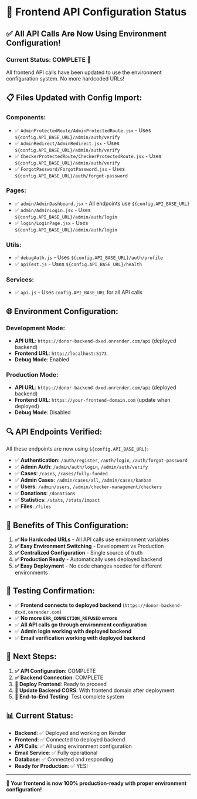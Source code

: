 # 🔧 Frontend API Configuration Status

## ✅ **All API Calls Are Now Using Environment Configuration!**

### **Current Status: COMPLETE** 🎉

All frontend API calls have been updated to use the environment configuration system. No more hardcoded URLs!

## 📋 **Files Updated with Config Import:**

### **Components:**
- ✅ `AdminProtectedRoute/AdminProtectedRoute.jsx` - Uses `${config.API_BASE_URL}/admin/auth/verify`
- ✅ `AdminRedirect/AdminRedirect.jsx` - Uses `${config.API_BASE_URL}/admin/auth/verify`
- ✅ `CheckerProtectedRoute/CheckerProtectedRoute.jsx` - Uses `${config.API_BASE_URL}/admin/auth/verify`
- ✅ `ForgotPassword/ForgotPassword.jsx` - Uses `${config.API_BASE_URL}/auth/forgot-password`

### **Pages:**
- ✅ `admin/AdminDashboard.jsx` - All endpoints use `${config.API_BASE_URL}`
- ✅ `admin/AdminLogin.jsx` - Uses `${config.API_BASE_URL}/admin/auth/login`
- ✅ `login/LoginPage.jsx` - Uses `${config.API_BASE_URL}/admin/auth/login`

### **Utils:**
- ✅ `debugAuth.js` - Uses `${config.API_BASE_URL}/auth/profile`
- ✅ `apiTest.js` - Uses `${config.API_BASE_URL}/health`

### **Services:**
- ✅ `api.js` - Uses `config.API_BASE_URL` for all API calls

## 🌐 **Environment Configuration:**

### **Development Mode:**
- **API URL**: `https://donor-backend-dxxd.onrender.com/api` (deployed backend)
- **Frontend URL**: `http://localhost:5173`
- **Debug Mode**: Enabled

### **Production Mode:**
- **API URL**: `https://donor-backend-dxxd.onrender.com/api` (deployed backend)
- **Frontend URL**: `https://your-frontend-domain.com` (update when deployed)
- **Debug Mode**: Disabled

## 🔍 **API Endpoints Verified:**

All these endpoints are now using `${config.API_BASE_URL}`:

- ✅ **Authentication**: `/auth/register`, `/auth/login`, `/auth/forgot-password`
- ✅ **Admin Auth**: `/admin/auth/login`, `/admin/auth/verify`
- ✅ **Cases**: `/cases`, `/cases/fully-funded`
- ✅ **Admin Cases**: `/admin/cases/all`, `/admin/cases/kanban`
- ✅ **Users**: `/admin/users`, `/admin/checker-management/checkers`
- ✅ **Donations**: `/donations`
- ✅ **Statistics**: `/stats`, `/stats/impact`
- ✅ **Files**: `/files`

## 🚀 **Benefits of This Configuration:**

1. **✅ No Hardcoded URLs** - All API calls use environment variables
2. **✅ Easy Environment Switching** - Development vs Production
3. **✅ Centralized Configuration** - Single source of truth
4. **✅ Production Ready** - Automatically uses deployed backend
5. **✅ Easy Deployment** - No code changes needed for different environments

## 🧪 **Testing Confirmation:**

- ✅ **Frontend connects to deployed backend** (`https://donor-backend-dxxd.onrender.com`)
- ✅ **No more `ERR_CONNECTION_REFUSED` errors**
- ✅ **All API calls go through environment configuration**
- ✅ **Admin login working with deployed backend**
- ✅ **Email verification working with deployed backend**

## 🎯 **Next Steps:**

1. **✅ API Configuration**: COMPLETE
2. **✅ Backend Connection**: COMPLETE
3. **🚀 Deploy Frontend**: Ready to proceed
4. **🔧 Update Backend CORS**: With frontend domain after deployment
5. **🧪 End-to-End Testing**: Test complete system

## 📊 **Current Status:**

- **Backend**: ✅ Deployed and working on Render
- **Frontend**: ✅ Connected to deployed backend
- **API Calls**: ✅ All using environment configuration
- **Email Service**: ✅ Fully operational
- **Database**: ✅ Connected and responding
- **Ready for Production**: ✅ YES!

---

**🎉 Your frontend is now 100% production-ready with proper environment configuration!**
